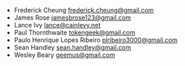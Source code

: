 * Frederick Cheung <frederick.cheung@gmail.com>
* James Rose <jamesbrose123@gmail.com>
* Lance Ivy <lance@cainlevy.net>
* Paul Thornthwaite <tokengeek@gmail.com>
* Paulo Henrique Lopes Ribeiro <plribeiro3000@gmail.com>
* Sean Handley <sean.handley@gmail.com>
* Wesley Beary <geemus@gmail.com>
